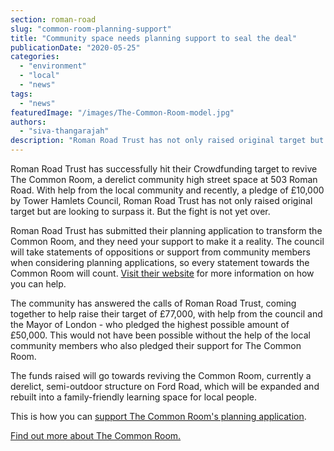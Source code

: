 ```yaml
---
section: roman-road
slug: "common-room-planning-support"
title: "Community space needs planning support to seal the deal"
publicationDate: "2020-05-25"
categories: 
  - "environment"
  - "local"
  - "news"
tags: 
  - "news"
featuredImage: "/images/The-Common-Room-model.jpg"
authors: 
  - "siva-thangarajah"
description: "Roman Road Trust has not only raised original target but are looking to surpass it.  But the fight is not yet over."
---
```


Roman Road Trust has successfully hit their Crowdfunding target to revive The Common Room, a derelict community high street space at 503 Roman Road. With help from the local community and recently, a pledge of £10,000 by Tower Hamlets Council, Roman Road Trust has not only raised original target but are looking to surpass it. But the fight is not yet over.

Roman Road Trust has submitted their planning application to transform the Common Room, and they need your support to make it a reality. The council will take statements of oppositions or support from community members when considering planning applications, so every statement towards the Common Room will count. [Visit their website](https://romanroadtrust.co.uk/transform-the-common-room-support-planning-application/) for more information on how you can help. 

The community has answered the calls of Roman Road Trust, coming together to help raise their target of £77,000, with help from the council and the Mayor of London - who pledged the highest possible amount of £50,000. This would not have been possible without the help of the local community members who also pledged their support for The Common Room.

The funds raised will go towards reviving the Common Room, currently a derelict, semi-outdoor structure on Ford Road, which will be expanded and rebuilt into a family-friendly learning space for local people. 

This is how you can [support The Common Room's planning application](https://romanroadtrust.co.uk/transform-the-common-room-support-planning-application/).

[Find out more about The Common Room.](https://www.spacehive.com/transformthecommonroom)
